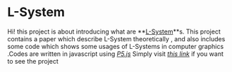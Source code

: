 # L-System

Hi! this project is about introducing what are **[L-System](https://en.wikipedia.org/wiki/L-system)**s. This project contains a paper which describe L-System theoretically , and also includes some code which shows some usages of L-Systems in computer graphics .Codes are written in javascript using [*P5.js*](https://p5js.org/) 
Simply visit *[this link](https://mohammadysf.github.io/LSystem)* if you want to see the project
